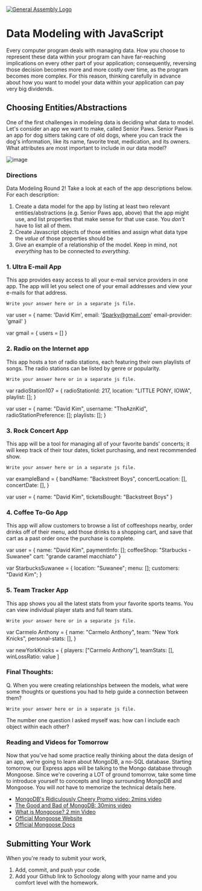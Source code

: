 [![General Assembly Logo](https://camo.githubusercontent.com/1a91b05b8f4d44b5bbfb83abac2b0996d8e26c92/687474703a2f2f692e696d6775722e636f6d2f6b6538555354712e706e67)](https://generalassemb.ly/education/web-development-immersive)

# Data Modeling with JavaScript

Every computer program deals with managing data. How you choose to represent
these data within your program can have far-reaching implications on every other
part of your application; consequently, reversing those decision becomes more
and more costly over time, as the program becomes more complex. For this reason,
thinking carefully in advance about how you want to model your data within your
application can pay very big dividends.

## Choosing Entities/Abstractions

One of the first challenges in modeling data is deciding what data to model.
Let's consider an app we want to make, called Senior Paws. Senior Paws is an app for dog sitters taking care of old dogs, where you can track the dog's information, like its name, favorite treat, medication, and its owners. What attributes are most important to include in our data model?

![image](data_modeling.png)


### Directions

Data Modeling Round 2! Take a look at each of the app descriptions below. For each description:
  1. Create a data model for the app by listing at least two relevant
entities/abstractions (e.g. Senior Paws app, above) that the app might use, and list properties that make sense for that use case. You *don't* have to list all of them.
  1. Create Javascript objects of those entities and assign what data type the _value_ of those properties should be
  1. Give an example of a relationship of the model. Keep in mind, not _everything_ has to be connected to _everything_.

### 1. Ultra E-mail App

This app provides easy access to all your e-mail service providers in one app. The app will let you select one of your email addresses and view your e-mails for that address.

```
Write your answer here or in a separate js file.
```
var user = {
  name: 'David Kim',
  email: 'Sparky@gmail.com'
  email-provider: 'gmail'
}

var gmail = {
  users = []
}

### 2. Radio on the Internet app

This app hosts a ton of radio stations, each featuring their own playlists of songs. The radio stations can be listed by genre or popularity.


```
Write your answer here or in a separate js file.
```
var radioStation107 = {
  radioStationId: 217,
  location: "LITTLE PONY, IOWA",
  playlist: [];
}

var user = {
  name: "David Kim",
  username: "TheAznKid",
  radioStationPreference: [];
  playlists: [];
}

### 3. Rock Concert App

This app will be a tool for managing all of your favorite bands' concerts; it will keep track of their tour dates, ticket purchasing, and next recommended show.

```
Write your answer here or in a separate js file.
```

var exampleBand = {
  bandName: "Backstreet Boys",
  concertLocation: [],
  concertDate: [],
}

var user = {
  name: "David Kim",
  ticketsBought: "Backstreet Boys"
}
### 4. Coffee To-Go App

This app will allow customers to browse a list of coffeeshops nearby, order drinks off of their menu, add those drinks to a shopping cart, and save that cart as a past order once the purchase is complete.

var user = {
  name: "David Kim",
  paymentInfo: [];
  coffeeShop: "Starbucks - Suwanee"
  cart: "grande caramel macchiato"
}

var StarbucksSuwanee = {
  location: "Suwanee";
  menu: [];
  customers: "David Kim";
}


### 5. Team Tracker App

This app shows you all the latest stats from your favorite sports teams. You can view individual player stats and full team stats.

```
Write your answer here or in a separate js file.
```
var Carmelo Anthony = {
  name: "Carmelo Anthony",
  team: "New York Knicks",
  personal-stats: [],
}

var newYorkKnicks = {
  players: ["Carmelo Anthony"],
  teamStats: [],
  winLossRatio: value
  ]


### Final Thoughts:

Q. When you were creating relationships between the models, what were some thoughts or questions you had to help guide a connection between them?

```
Write your answer here or in a separate js file.
```
The number one question I asked myself was: how can I include each object within each other? 
### Reading and Videos for Tomorrow
Now that you've had some practice really thinking about the data design of an app, we're going to learn about MongoDB, a no-SQL database. Starting tomorrow, our Express apps will be talking to the Mongo database through Mongoose. Since we're covering a LOT of ground tomorrow, take some time to introduce yourself to concepts and lingo surrounding MongoDB and Mongoose. You will _not_ have to memorize the technical details here.

- [MongoDB's Ridiculously Cheery Promo video: 2mins video](https://www.youtube.com/watch?v=CvIr-2lMLsk)
- [The Good and Bad of MongoDB: 30mins video](https://www.youtube.com/watch?v=hWxnRi_WXtg)
- [What is Mongoose? 2 min Video](https://www.youtube.com/watch?v=swWRUvluSkE)
- [Official Mongoose Website](http://mongoosejs.com/index.html)
- [Official Mongoose Docs](http://mongoosejs.com/docs/index.html)

## Submitting Your Work

  When you're ready to submit your work,

  1. Add, commit, and push your code.
  2. Add your Github link to Schoology along with your name and you comfort level with the homework.
